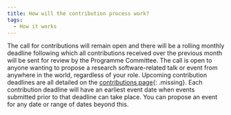 ```yaml
---
title: How will the contribution process work?
tags:
  - How it works
---
```

The call for contributions will remain open and there will be a rolling monthly deadline following which all contributions received over the previous month will be sent for review by the Programme Committee. The call is open to anyone wanting to propose a research software-related talk or event from anywhere in the world, regardless of your role.   Upcoming contribution deadlines are all detailed on the [contributions page](){: .missing}. Each contribution deadline will have an earliest event date when events submitted prior to that deadline can take place. You can propose an event for any date or range of dates beyond this.
